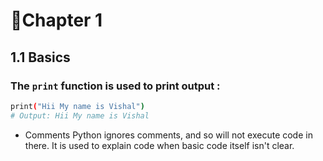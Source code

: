 # 📝Chapter 1  

## 1.1 Basics

### The ```print``` function is used to print output :
```bash
print("Hii My name is Vishal")
# Output: Hii My name is Vishal
```


- Comments
Python ignores comments, and so will not execute code in there. It is used to explain code when basic code itself isn't clear.
